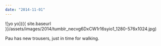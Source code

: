 ```yaml
---
date: "2014-11-01"
---
```


![yo yo]({{ site.baseurl }}/assets/images/2014/tumblr_necvg6DxCW1r16syio1_1280-576x1024.jpg)

Pau has new trousers, just in time for walking.
